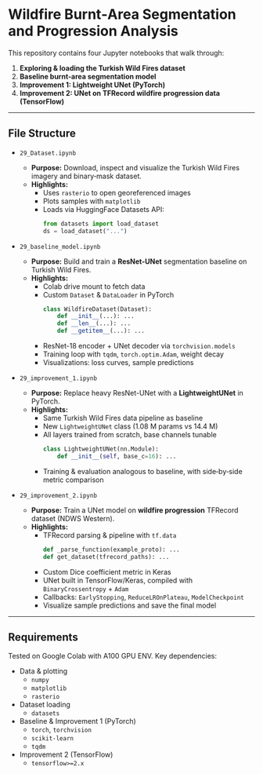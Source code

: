 # Wildfire Burnt‐Area Segmentation and Progression Analysis

This repository contains four Jupyter notebooks that walk through:

1. **Exploring & loading the Turkish Wild Fires dataset**  
2. **Baseline burnt‐area segmentation model**  
3. **Improvement 1: Lightweight UNet (PyTorch)**  
4. **Improvement 2: UNet on TFRecord wildfire progression data (TensorFlow)**  

---

## File Structure

- `29_Dataset.ipynb`  
  - **Purpose:** Download, inspect and visualize the Turkish Wild Fires imagery and binary‐mask dataset.  
  - **Highlights:**  
    - Uses `rasterio` to open georeferenced images  
    - Plots samples with `matplotlib`  
    - Loads via HuggingFace Datasets API:  
      ```python
      from datasets import load_dataset
      ds = load_dataset("...")
      ```  

- `29_baseline_model.ipynb`  
  - **Purpose:** Build and train a **ResNet-UNet** segmentation baseline on Turkish Wild Fires.  
  - **Highlights:**  
    - Colab drive mount to fetch data  
    - Custom `Dataset` & `DataLoader` in PyTorch  
      ```python
      class WildfireDataset(Dataset):
          def __init__(...): ...
          def __len__(...): ...
          def __getitem__(...): ...
      ```  
    - ResNet-18 encoder + UNet decoder via `torchvision.models`  
    - Training loop with `tqdm`, `torch.optim.Adam`, weight decay  
    - Visualizations: loss curves, sample predictions  

- `29_improvement_1.ipynb`  
  - **Purpose:** Replace heavy ResNet-UNet with a **LightweightUNet** in PyTorch.  
  - **Highlights:**  
    - Same Turkish Wild Fires data pipeline as baseline  
    - New `LightweightUNet` class (1.08 M params vs 14.4 M)  
    - All layers trained from scratch, base channels tunable  
      ```python
      class LightweightUNet(nn.Module):
          def __init__(self, base_c=16): ...
      ```  
    - Training & evaluation analogous to baseline, with side‐by‐side metric comparison  

- `29_improvement_2.ipynb`  
  - **Purpose:** Train a UNet model on **wildfire progression** TFRecord dataset (NDWS Western).  
  - **Highlights:**  
    - TFRecord parsing & pipeline with `tf.data`  
      ```python
      def _parse_function(example_proto): ...
      def get_dataset(tfrecord_paths): ...
      ```  
    - Custom Dice coefficient metric in Keras  
    - UNet built in TensorFlow/Keras, compiled with `BinaryCrossentropy` + `Adam`  
    - Callbacks: `EarlyStopping`, `ReduceLROnPlateau`, `ModelCheckpoint`  
    - Visualize sample predictions and save the final model  

---

## Requirements

Tested on Google Colab with A100 GPU ENV. Key dependencies:

- Data & plotting  
  - `numpy`  
  - `matplotlib`  
  - `rasterio`  
- Dataset loading  
  - `datasets`
- Baseline & Improvement 1 (PyTorch)  
  - `torch`, `torchvision`  
  - `scikit-learn`  
  - `tqdm`  
- Improvement 2 (TensorFlow)  
  - `tensorflow>=2.x` 
